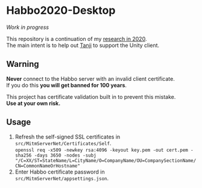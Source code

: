 # Habbo2020-Desktop

_Work in progress_

This repository is a continuation of my [research in 2020](https://github.com/UnfamiliarLegacy/Habbo2020).  
The main intent is to help out [Tanji](https://github.com/ArachisH/Tanji) to support the Unity client.

## Warning

**Never** connect to the Habbo server with an invalid client certificate.  
If you do this **you will get banned for 100 years**.  

This project has certificate validation built in to prevent this mistake.  
**Use at your own risk.**

## Usage

1. Refresh the self-signed SSL certificates in `src/MitmServerNet/Certificates/Self`.   
`openssl req -x509 -newkey rsa:4096 -keyout key.pem -out cert.pem -sha256 -days 3650 -nodes -subj "/C=XX/ST=StateName/L=CityName/O=CompanyName/OU=CompanySectionName/CN=CommonNameOrHostname"`
2. Enter Habbo certificate password in `src/MitmServerNet/appsettings.json`.
